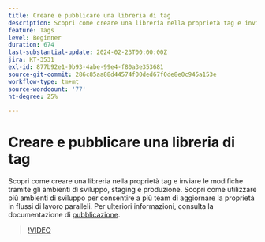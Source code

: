 ```yaml
---
title: Creare e pubblicare una libreria di tag
description: Scopri come creare una libreria nella proprietà tag e inviare le modifiche tramite gli ambienti di sviluppo, staging e produzione.
feature: Tags
level: Beginner
duration: 674
last-substantial-update: 2024-02-23T00:00:00Z
jira: KT-3531
exl-id: 877b92e1-9b93-4abe-99e4-f80a3e353681
source-git-commit: 286c85aa88d44574f00ded67f0de8e0c945a153e
workflow-type: tm+mt
source-wordcount: '77'
ht-degree: 25%

---
```


# Creare e pubblicare una libreria di tag

Scopri come creare una libreria nella proprietà tag e inviare le modifiche tramite gli ambienti di sviluppo, staging e produzione. Scopri come utilizzare più ambienti di sviluppo per consentire a più team di aggiornare la proprietà in flussi di lavoro paralleli. Per ulteriori informazioni, consulta la documentazione di [pubblicazione](https://experienceleague.adobe.com/docs/experience-platform/tags/publish/overview.html?lang=it).

>[!VIDEO](https://video.tv.adobe.com/v/36421/?learn=on&enablevpops&captions=ita)
